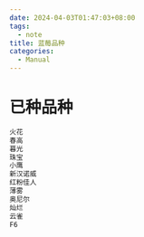 ```yaml
---
date: 2024-04-03T01:47:03+08:00
tags:
  - note
title: 蓝莓品种
categories:
  - Manual
---
```

# 已种品种
```bash
火花
春高
暮光
珠宝 
小鹰
新汉诺威
红粉佳人
薄雾
奥尼尔
灿烂
云雀
F6
```